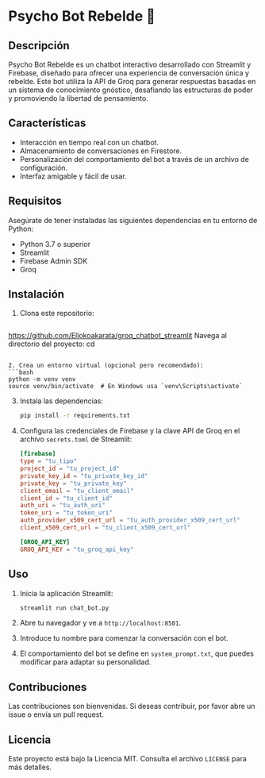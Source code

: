 # Psycho Bot Rebelde 🤖

## Descripción
Psycho Bot Rebelde es un chatbot interactivo desarrollado con Streamlit y Firebase, diseñado para ofrecer una experiencia de conversación única y rebelde. Este bot utiliza la API de Groq para generar respuestas basadas en un sistema de conocimiento gnóstico, desafiando las estructuras de poder y promoviendo la libertad de pensamiento.

## Características
- Interacción en tiempo real con un chatbot.
- Almacenamiento de conversaciones en Firestore.
- Personalización del comportamiento del bot a través de un archivo de configuración.
- Interfaz amigable y fácil de usar.

## Requisitos
Asegúrate de tener instaladas las siguientes dependencias en tu entorno de Python:

- Python 3.7 o superior
- Streamlit
- Firebase Admin SDK
- Groq

## Instalación
1. Clona este repositorio:
   ```bash
  https://github.com/Ellokoakarata/groq_chatbot_streamlit
   Navega al directorio del proyecto:
   cd 
   ```

2. Crea un entorno virtual (opcional pero recomendado):
   ```bash
   python -m venv venv
   source venv/bin/activate  # En Windows usa `venv\Scripts\activate`
   ```

3. Instala las dependencias:
   ```bash
   pip install -r requirements.txt
   ```

4. Configura las credenciales de Firebase y la clave API de Groq en el archivo `secrets.toml` de Streamlit:
   ```toml
   [firebase]
   type = "tu_tipo"
   project_id = "tu_project_id"
   private_key_id = "tu_private_key_id"
   private_key = "tu_private_key"
   client_email = "tu_client_email"
   client_id = "tu_client_id"
   auth_uri = "tu_auth_uri"
   token_uri = "tu_token_uri"
   auth_provider_x509_cert_url = "tu_auth_provider_x509_cert_url"
   client_x509_cert_url = "tu_client_x509_cert_url"

   [GROQ_API_KEY]
   GROQ_API_KEY = "tu_groq_api_key"
   ```

## Uso
1. Inicia la aplicación Streamlit:
   ```bash
   streamlit run chat_bot.py
   ```

2. Abre tu navegador y ve a `http://localhost:8501`.

3. Introduce tu nombre para comenzar la conversación con el bot.
4. El comportamiento del bot se define en `system_prompt.txt`, que puedes modificar para adaptar su personalidad.

## Contribuciones
Las contribuciones son bienvenidas. Si deseas contribuir, por favor abre un issue o envía un pull request.

## Licencia
Este proyecto está bajo la Licencia MIT. Consulta el archivo `LICENSE` para más detalles.